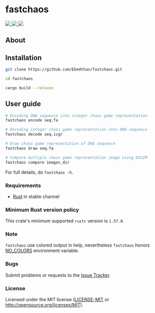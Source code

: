 # fastchaos
<a href="https://github.com/Ebedthan/fastchaos/actions?query=workflow%3A%22Continuous+Integration%22">
    <img src="https://img.shields.io/github/actions/workflow/status/Ebedthan/fastchaos/ci.yml?style=flat&logo=GitHub%20Actions&branch=main">
</a>
<a href="https://codecov.io/gh/Ebedthan/fastchaos">
    <img src="https://codecov.io/gh/Ebedthan/fastchaos/branch/main/graph/badge.svg?token=K7VN5TH6EZ"/>
</a>
<a href="https://github.com/Ebedthan/fastchaos/blob/master/LICENSE">
    <img src="https://img.shields.io/badge/license-MIT-blue?style=flat">
</a>
<br/>

## About

## Installation

```bash
git clone https://github.com/Ebedthan/fastchaos.git

cd fastchaos

cargo build --release
```

## User guide

```bash
# Encoding DNA sequence into integer chaos game representation
fastchaos encode seq.fa

# Decoding integer chaos game representation into DNA sequence
fastchaos decode seq.icgr

# Draw chaos game representation of DNA sequence
fastchaos draw seq.fa

# Compare multiple chaos game representation image using DSSIM
fastchaos compare images_dir
```

For full details, do `fastchaos -h`.

### Requirements
- [Rust](https://rust-lang.org) in stable channel


### Minimum Rust version policy
This crate's minimum supported `rustc` version is `1.57.0`.


### Note
`fastchaos` use colored output in help, nevertheless `fastchaos` honors [NO_COLORS](https://no-color.org/) environment variable.


### Bugs
Submit problems or requests to the [Issue Tracker](https://github.com/Ebedthan/fastchaos/issues).


### License
Licensed under the MIT license ([LICENSE-MIT](LICENSE-MIT) or http://opensource.org/licenses/MIT).
